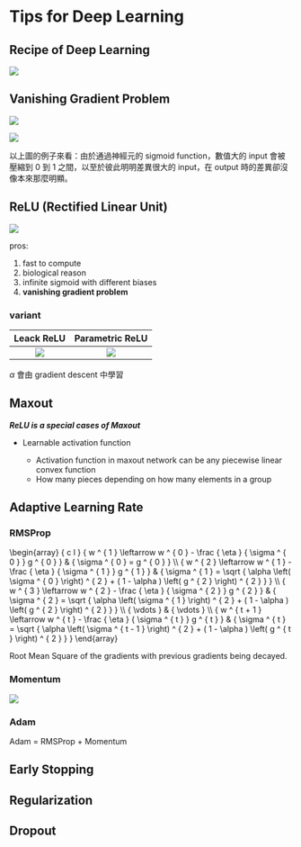 # Tips for Deep Learning

## Recipe of Deep Learning

![](https://imgur.com/DKQKjDt.png)

## Vanishing Gradient Problem

![](https://imgur.com/PWU5CNw.png)

![](https://imgur.com/yQFRcgO.png)

以上圖的例子來看：由於通過神經元的 sigmoid function，數值大的 input 會被壓縮到 $0$ 到 $1$ 之間，以至於彼此明明差異很大的 input，在 output 時的差異卻沒像本來那麼明顯。

## ReLU (Rectified Linear Unit)

![](https://imgur.com/9uYm0Cw.png)

pros:

1. fast to compute
2. biological reason
3. infinite sigmoid with different biases
4. **vanishing gradient problem**

### variant

| Leack ReLU | Parametric ReLU |
|:--:|:--:|
| ![](https://imgur.com/9lz8M8T.png) | ![](https://imgur.com/menbnf3.png) |    

$\alpha$ 會由 gradient descent 中學習

## Maxout

***ReLU is a special cases of Maxout***

- Learnable activation function

    - Activation function in maxout network can be any piecewise linear convex function
    - How many pieces depending on how many elements in a group

## Adaptive Learning Rate

### RMSProp

\begin{array} { c l } 
{ w ^ { 1 } \leftarrow w ^ { 0 } - \frac { \eta } { \sigma ^ { 0 } } g ^ { 0 } } & { \sigma ^ { 0 } = g ^ { 0 } } \\\\
{ w ^ { 2 } \leftarrow w ^ { 1 } - \frac { \eta } { \sigma ^ { 1 } } g ^ { 1 } } & { \sigma ^ { 1 } = \sqrt { \alpha \left( \sigma ^ { 0 } \right) ^ { 2 } + ( 1 - \alpha ) \left( g ^ { 2 } \right) ^ { 2 } } } \\\\
{ w ^ { 3 } \leftarrow w ^ { 2 } - \frac { \eta } { \sigma ^ { 2 } } g ^ { 2 } } & { \sigma ^ { 2 } = \sqrt { \alpha \left( \sigma ^ { 1 } \right) ^ { 2 } + ( 1 - \alpha ) \left( g ^ { 2 } \right) ^ { 2 } } } \\\\
{ \vdots } & { \vdots } \\\\
{ w ^ { t + 1 } \leftarrow w ^ { t } - \frac { \eta } { \sigma ^ { t } } g ^ { t } } & { \sigma ^ { t } = \sqrt { \alpha \left( \sigma ^ { t - 1 } \right) ^ { 2 } + ( 1 - \alpha ) \left( g ^ { t } \right) ^ { 2 } } }
\end{array}

Root Mean Square of the gradients with previous gradients being decayed.

### Momentum

![](https://imgur.com/CRg6kxR.png)

### Adam

Adam = RMSProp + Momentum

## Early Stopping

## Regularization

## Dropout